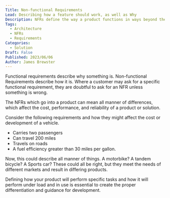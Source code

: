 ```yaml
---
Title: Non-functional Requirements
Lead: Describing how a feature should work, as well as Why
Description: NFRs define the way a product functions in ways beyond the main requirements of the end customer. They explain how fast, robust or reliable something should be
Tags:
  - Architecture
  - NFRs
  - Requirements
Categories:
  - Solution
Draft: False
Published: 2023/06/06
Author: James Brewster
---
```


Functional requirements describe why something is. Non-functional Requirements describe how it is. Where a customer may ask for a specific functional requirement, they are doubtful to ask for an NFR unless something is wrong.

The NFRs which go into a product can mean all manner of differences, which affect the cost, performance, and reliability of a product or solution.

Consider the following requirements and how they might affect the cost or development of a vehicle.

* Carries two passengers
* Can travel 200 miles
* Travels on roads
* A fuel efficiency greater than 30 miles per gallon.

Now, this could describe all manner of things. A motorbike? A tandem bicycle? A Sports car? These could all be right, but they meet the needs of different markets and result in differing products.

Defining how your product will perform specific tasks and how it will perform under load and in use is essential to create the proper differentiation and guidance for development.
